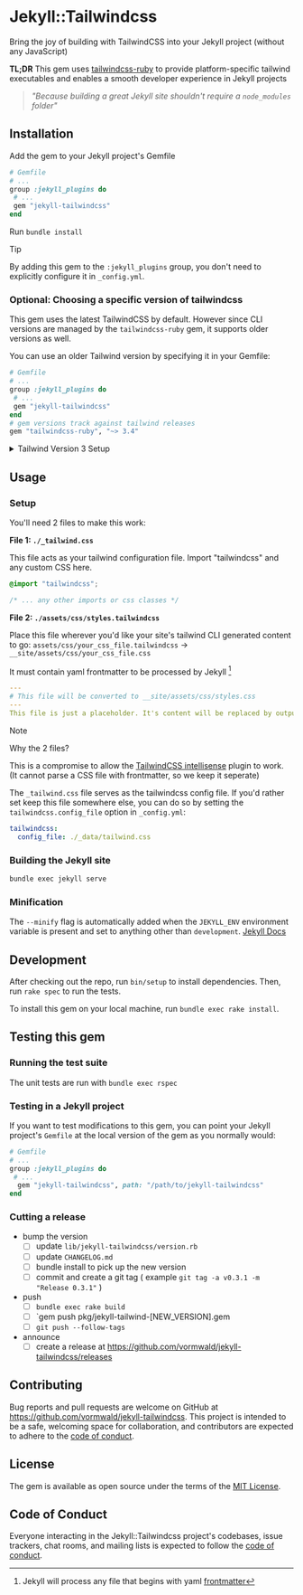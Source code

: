 # Jekyll::Tailwindcss

Bring the joy of building with TailwindCSS into your Jekyll project (without any JavaScript)

**TL;DR** This gem uses [tailwindcss-ruby](https://github.com/rails/tailwindcss-ruby) to provide platform-specific tailwind executables and enables a smooth developer experience in Jekyll projects

> _"Because building a great Jekyll site shouldn't require a `node_modules` folder"_


## Installation

Add the gem to your Jekyll project's Gemfile

```ruby
# Gemfile
# ...
group :jekyll_plugins do
 # ...
 gem "jekyll-tailwindcss"
end
```

Run `bundle install`

> [!TIP]
> By adding this gem to the `:jekyll_plugins` group, you don't need to explicitly configure it in `_config.yml`.

### Optional: Choosing a specific version of tailwindcss

This gem uses the latest TailwindCSS by default. However since CLI versions are managed by the `tailwindcss-ruby` gem, it supports older versions as well.

You can use an older Tailwind version by specifying it in your Gemfile:

```ruby
# Gemfile
# ...
group :jekyll_plugins do
 # ...
 gem "jekyll-tailwindcss"
end
# gem versions track against tailwind releases
gem "tailwindcss-ruby", "~> 3.4"
```

<details>

<summary>Tailwind Version 3 Setup</summary>

Tailwind V3 required a tailwind configuration file (`tailwind.config.js`), which needs to be specified in `_config.yml`:

```yaml
tailwindcss:
  config: "./tailwind.config.js"
```

Tailwind will generate CSS for the classes found in `content` directories. For most Jekyll sites, this would work well.

```js
// ./tailwind.config.js
/** @type {import('tailwindcss').Config} */
module.exports = {
  content: [
    "./_drafts/**/*.md",
    "./_includes/**/*.html",
    "./_layouts/**/*.html",
    "./_pages/*.{html,md}",
    "./_posts/*.md",
    "./*.{html,md}",
  ],
  // ...
};
```

Learn more at https://v3.tailwindcss.com/docs/configuration

## Example CSS

Any CSS file with frontmatter and `@tailwind` directives will be converted.

```css
/* assets/css/styles.css */
---
# This yaml frontmatter is required for Jekyll to process the file
---

@tailwind base;
@tailwind components;
@tailwind utilities;

.btn {
  @apply font-bold py-2 px-4 rounded !important;
}
```

will be converted to

```css
/* _site/assets/css/styles.css */

/*
 * Tailwind generated CSS
 * ...
 */
```

### PostCSS Support

> [!WARNING]
> PostCSS configuration is considered an advanced use case and is outside the scope of this gem.
> It is possible that support be removed in future versions of this gem. If needed, you should look to run your Tailwind builds with node.

That said... This gem includes basic PostCSS support. If a `postcss.config.js` file is included in your `_config.yml`, the Tailwind CLI will be invoked with the `--postcss` flag.

Users should verify their PostCSS setup outside this gem by running:
 `bundle exec tailwindcss --postcss postcss.config.js`

```yaml
tailwindcss:
  config: "./tailwind.config.js" # this is the default location
  postcss: "./postcss.config.js" # OPTIONAL, only if you have a postcss config file
```


</details>

## Usage

### Setup
You'll need 2 files to make this work:

**File 1: `./_tailwind.css`**

This file acts as your tailwind configuration file. Import "tailwindcss" and any custom CSS here.

```css
@import "tailwindcss";

/* ... any other imports or css classes */
```


**File 2: `./assets/css/styles.tailwindcss`**

Place this file wherever you'd like your site's tailwind CLI generated content to go: `assets/css/your_css_file.tailwindcss` -> `__site/assets/css/your_css_file.css`

It must contain yaml frontmatter to be processed by Jekyll [^1]

```yaml
---
# This file will be converted to __site/assets/css/styles.css
---
This file is just a placeholder. It's content will be replaced by output from the tailwindcss CLI.
```

> [!NOTE]
> Why the 2 files?
>
> This is a compromise to allow the [TailwindCSS intellisense](https://tailwindcss.com/docs/editor-setup#intellisense-for-vs-code) plugin to work. (It cannot parse a CSS file with frontmatter, so we keep it seperate)
>
> The `_tailwind.css` file serves as the tailwindcss config file.
> If you'd rather set keep this file somewhere else, you can do so by setting the `tailwindcss.config_file` option in `_config.yml`:
>
> ```yaml
> tailwindcss:
>   config_file: ./_data/tailwind.css
> ```

### Building the Jekyll site

```sh
bundle exec jekyll serve
```
[^1]: Jekyll will process any file that begins with yaml [frontmatter](https://jekyllrb.com/docs/front-matter/)


### Minification

The `--minify` flag is automatically added when the `JEKYLL_ENV` environment variable is present and set to anything other than `development`. [Jekyll Docs](https://jekyllrb.com/docs/configuration/environments/)

## Development

After checking out the repo, run `bin/setup` to install dependencies. Then, run `rake spec` to run the tests.

To install this gem on your local machine, run `bundle exec rake install`.

## Testing this gem

### Running the test suite

The unit tests are run with `bundle exec rspec`

### Testing in a Jekyll project

If you want to test modifications to this gem, you can point your Jekyll project's `Gemfile` at the local version of the gem as you normally would:

```ruby
# Gemfile
# ...
group :jekyll_plugins do
 # ...
  gem "jekyll-tailwindcss", path: "/path/to/jekyll-tailwindcss"
end
```

### Cutting a release

- bump the version
  - [ ] update `lib/jekyll-tailwindcss/version.rb`
  - [ ] update `CHANGELOG.md`
  - [ ] bundle install to pick up the new version
  - [ ] commit and create a git tag ( example `git tag -a v0.3.1 -m "Release 0.3.1"` )
- push
  - [ ] `bundle exec rake build`
  - [ ] `gem push pkg/jekyll-tailwind-[NEW_VERSION].gem
  - [ ] `git push --follow-tags`
- announce
  - [ ] create a release at https://github.com/vormwald/jekyll-tailwindcss/releases

## Contributing

Bug reports and pull requests are welcome on GitHub at https://github.com/vormwald/jekyll-tailwindcss. This project is intended to be a safe, welcoming space for collaboration, and contributors are expected to adhere to the [code of conduct](https://github.com/vormwald/jekyll-tailwindcss/blob/main/CODE_OF_CONDUCT.md).

## License

The gem is available as open source under the terms of the [MIT License](https://opensource.org/licenses/MIT).

## Code of Conduct

Everyone interacting in the Jekyll::Tailwindcss project's codebases, issue trackers, chat rooms, and mailing lists is expected to follow the [code of conduct](https://github.com/vormwald/jekyll-tailwindcss/blob/main/CODE_OF_CONDUCT.md).
